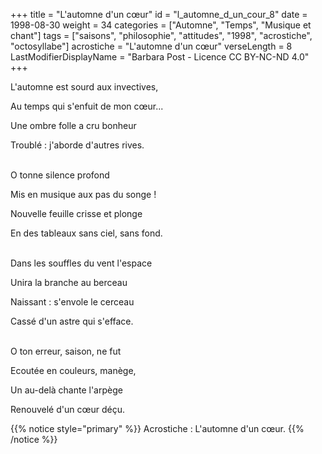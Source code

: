 +++
title = "L'automne d'un cœur"
id = "l_automne_d_un_cour_8"
date = 1998-08-30
weight = 34
categories = ["Automne", "Temps", "Musique et chant"]
tags = ["saisons", "philosophie", "attitudes", "1998", "acrostiche", "octosyllabe"]
acrostiche = "L'automne d'un cœur"
verseLength = 8
LastModifierDisplayName = "Barbara Post - Licence CC BY-NC-ND 4.0"
+++

L'automne est sourd aux invectives,

Au temps qui s'enfuit de mon cœur...

Une ombre folle a cru bonheur

Troublé : j'aborde d'autres rives.

 \
O tonne silence profond

Mis en musique aux pas du songe !

Nouvelle feuille crisse et plonge

En des tableaux sans ciel, sans fond.

 \
Dans les souffles du vent l'espace

Unira la branche au berceau

Naissant : s'envole le cerceau

Cassé d'un astre qui s'efface.

 \
O ton erreur, saison, ne fut

Ecoutée en couleurs, manège,

Un au-delà chante l'arpège

Renouvelé d'un cœur déçu.

{{% notice style="primary" %}}
Acrostiche : L'automne d'un cœur.
{{% /notice %}}
